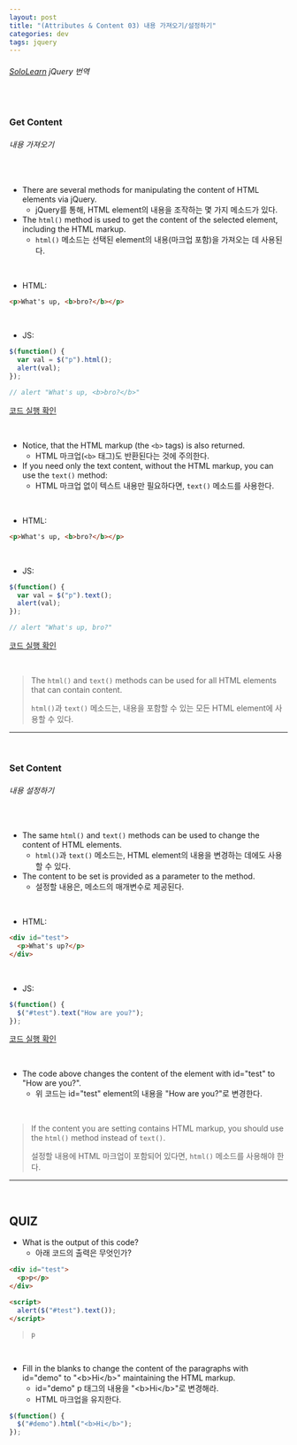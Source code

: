 ```yaml
---
layout: post
title: "(Attributes & Content 03) 내용 가져오기/설정하기"
categories: dev
tags: jquery
---
```


###### [SoloLearn](https://www.sololearn.com/) jQuery 번역

<br>

### Get Content

###### 내용 가져오기

<br>

- There are several methods for manipulating the content of HTML elements via jQuery.
  - jQuery를 통해, HTML element의 내용을 조작하는 몇 가지 메소드가 있다.
- The `html()` method is used to get the content of the selected element, including the HTML markup.
  - `html()` 메소드는 선택된 element의 내용(마크업 포함)을 가져오는 데 사용된다.

<br>

- HTML:

```html
<p>What's up, <b>bro?</b></p>
```

<br>

- JS:

```js
$(function() {
  var val = $("p").html();
  alert(val);
});

// alert "What's up, <b>bro?</b>"
```

[코드 실행 확인](https://code.sololearn.com/1106/#js)

<br>

- Notice, that the HTML markup (the `<b>` tags) is also returned.
  - HTML 마크업(`<b>` 태그)도 반환된다는 것에 주의한다.
- If you need only the text content, without the HTML markup, you can use the `text()` method:
  - HTML 마크업 없이 텍스트 내용만 필요하다면, `text()` 메소드를 사용한다.

<br>

- HTML:

```html
<p>What's up, <b>bro?</b></p>
```

<br>

- JS:

```js
$(function() {
  var val = $("p").text();
  alert(val);
});

// alert "What's up, bro?"
```

[코드 실행 확인](https://code.sololearn.com/1107/#js)

<br>

> The `html()` and `text()` methods can be used for all HTML elements that can contain content.
>
> `html()`과 `text()` 메소드는, 내용을 포함할 수 있는 모든 HTML element에 사용할 수 있다.

------

<br>

### Set Content

###### 내용 설정하기

<br>

- The same `html()` and `text()` methods can be used to change the content of HTML elements.
  - `html()`과 `text()` 메소드는, HTML element의 내용을 변경하는 데에도 사용할 수 있다.
- The content to be set is provided as a parameter to the method.
  - 설정할 내용은, 메소드의 매개변수로 제공된다.

<br>

- HTML:

```html
<div id="test">
  <p>What's up?</p>
</div>
```

<br>

- JS:

```js
$(function() {
  $("#test").text("How are you?");
});
```

[코드 실행 확인](https://code.sololearn.com/1109/#js)

<br>

- The code above changes the content of the element with id="test" to "How are you?".
  - 위 코드는 id="test" element의 내용을 "How are you?"로 변경한다.

<br>

> If the content you are setting contains HTML markup, you should use the `html()` method instead of `text()`.
>
> 설정할 내용에 HTML 마크업이 포함되어 있다면, `html()` 메소드를 사용해야 한다.

------

<br>

## QUIZ

- What is the output of this code?
  - 아래 코드의 출력은 무엇인가?

```html
<div id="test">
  <p>p</p>
</div>

<script>
  alert($("#test").text());
</script>
```

> `p`

<br>

- Fill in the blanks to change the content of the paragraphs with id="demo" to "\<b>Hi\</b>" maintaining the HTML markup.
  - id="demo" p 태그의 내용을 "\<b>Hi\</b>"로 변경해라.
  - HTML 마크업을 유지한다.

```js
$(function() {
  $("#demo").html("<b>Hi</b>");
});
```

<br>